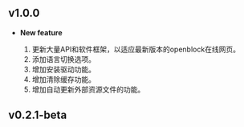 ## v1.0.0

- **New feature**

    1. 更新大量API和软件框架，以适应最新版本的openblock在线网页。
    2. 添加语言切换选项。
    3. 增加安装驱动功能。
    4. 增加清除缓存功能。
    5. 增加自动更新外部资源文件的功能。

## v0.2.1-beta

